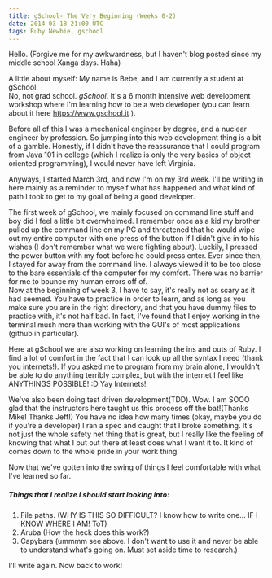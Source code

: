 ```yaml
---
title: gSchool- The Very Beginning (Weeks 0-2)
date: 2014-03-18 21:00 UTC
tags: Ruby Newbie, gschool
---
```


Hello. (Forgive me for my awkwardness, but I haven't blog posted since my middle school Xanga days. Haha)

A little about myself: My name is Bebe, and I am currently a student at gSchool.<br>
No, not grad school. <em>gSchool</em>. It's a 6 month intensive web development workshop where I'm learning how to be a web developer (you can learn about it here <a href="https://www.gschool.it"/>https://www.gschool.it</a> ).

Before all of this I was a mechanical engineer by degree, and a nuclear engineer by profession. So jumping into this web development thing is a bit of a gamble. Honestly, if I didn't have the reassurance that I could program from Java 101 in college (which I realize is only the very basics of object oriented programming), I would never have left Virginia.


Anyways, I started March 3rd, and now I'm on my 3rd week. I'll be writing in here mainly as a reminder to myself what has happened and what kind of path I took to get to my goal of being a good developer.


The first week of gSchool, we mainly focused on command line stuff and boy did I feel a little bit overwhelmed. I remember once as a kid my brother pulled up the command line on my PC and threatened that he would wipe out my entire computer with one press of the button if I didn't give in to his wishes (I don't remember what we were fighting about). Luckily, I pressed the power button with my foot before he could press enter. Ever since then, I stayed far away from the command line. I always viewed it to be too close to the bare essentials of the computer for my comfort. There was no barrier for me to bounce my human errors off of.<br>
Now at the beginning of week 3, I have to say, it's really not as scary as it had seemed. You have to practice in order to learn, and as long as you make sure you are in the right directory, and that you have dummy files to practice with, it's not half bad. In fact, I've found that I enjoy working in the terminal mush more than working with the GUI's of most applications (github in particular).

Here at gSchool we are also working on learning the ins and outs of Ruby. I find a lot of comfort in the fact that I can look up all the syntax I need (thank you internets!). If you asked me to program from my brain alone, I wouldn't be able to do anything terribly complex, but with the internet I feel like ANYTHINGS POSSIBLE! :D Yay Internets!

We've also been doing test driven development(TDD). Wow. I am SOOO glad that the instructors here taught us this process off the bat!(Thanks Mike! Thanks Jeff!) You have no idea how many times (okay, maybe you do if you're a developer) I ran a spec and caught that I broke something. It's not just the whole safety net thing that is great, but I really like the feeling of knowing that what I put out there at least does what I want it to. It kind of comes down to the whole pride in your work thing.

Now that we've gotten into the swing of things I feel comfortable with what I've learned so far.


<h5>Things that I realize I should start looking into:</h5>
<ol>
  <li> File paths. (WHY IS THIS SO DIFFICULT? I know how to write one... IF I KNOW WHERE I AM! ToT)</li>
  <li> Aruba (How the heck does this work?) </li>
  <li> Capybara (ummmm see above. I don't want to use it and never be able to understand what's going on. Must set aside time to research.)</li>
</ol>


I'll write again. Now back to work!